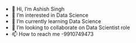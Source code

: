 - 👋 Hi, I’m Ashish Singh
- 👀 I’m interested in Data Science 
- 🌱 I’m currently learning Data Science 
- 💞️ I’m looking to collaborate on Data Scientist role
- 📫 How to reach me -9910749473

<!---
ash9926/ash9926 is a ✨ special ✨ repository because its `README.md` (this file) appears on your GitHub profile.
You can click the Preview link to take a look at your changes.
--->
